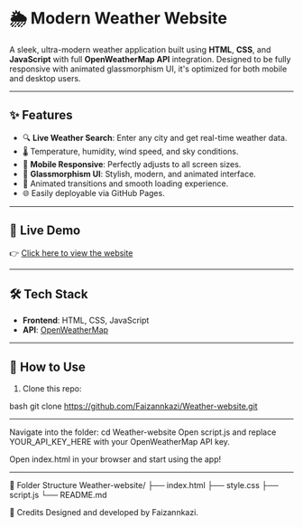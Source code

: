# 🌦️ Modern Weather Website

A sleek, ultra-modern weather application built using **HTML**, **CSS**, and **JavaScript** with full **OpenWeatherMap API** integration. 
Designed to be fully responsive with animated glassmorphism UI, it's optimized for both mobile and desktop users.



---

## ✨ Features

- 🔍 **Live Weather Search**: Enter any city and get real-time weather data.
- 🌡️ Temperature, humidity, wind speed, and sky conditions.
- 📱 **Mobile Responsive**: Perfectly adjusts to all screen sizes.
- 🎨 **Glassmorphism UI**: Stylish, modern, and animated interface.
- 🌈 Animated transitions and smooth loading experience.
- 🌐 Easily deployable via GitHub Pages.

---

## 🚀 Live Demo

👉 [Click here to view the website](https://Faizannkazi.github.io/Weather-website)

---

## 🛠️ Tech Stack

- **Frontend**: HTML, CSS, JavaScript
- **API**: [OpenWeatherMap](https://openweathermap.org/api)

---

## 🧠 How to Use

1. Clone this repo:

  bash
   git clone https://github.com/Faizannkazi/Weather-website.git

---
Navigate into the folder:
cd Weather-website
Open script.js and replace YOUR_API_KEY_HERE with your OpenWeatherMap API key.

Open index.html in your browser and start using the app!

---
📁 Folder Structure
Weather-website/
├── index.html
├── style.css
├── script.js
└── README.md

🙌 Credits
Designed and developed by Faizannkazi.


  
